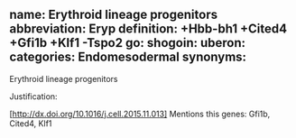 name: Erythroid lineage progenitors
abbreviation: Eryp
definition: +Hbb-bh1 +Cited4 +Gfi1b +Klf1 -Tspo2
go:
shogoin: 
uberon:
categories: Endomesodermal
synonyms:
---

Erythroid lineage progenitors

Justification:

[http://dx.doi.org/10.1016/j.cell.2015.11.013]
Mentions this genes:
Gfi1b, Cited4, Klf1


